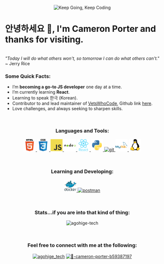 <p align="center">
  <img src="https://media.giphy.com/media/CcwLAV11cALh3OuEJ5/giphy.gif" alt="Keep Going, Keep Coding" />
</p>

<h1>안녕하세요 👋, I'm Cameron Porter and thanks for visiting.</h1>

<br>
<em align='center'>"Today I will do what others won't, so tomorrow I can do what others can't."</em> ~ Jerry Rice
<br>

<h3>Some Quick Facts:</h3>

- I’m **becoming a go-to JS developer** one day at a time.
- I’m currently learning **React**.
- Learning to speak 한극 (Korean).
- Contributor to and lead maintainer of [VetsWhoCode](http://www.vetswhocode.io/), Github link [here](https://github.com/Vets-Who-Code).
- Love challenges, and always seeking to sharpen skills.

<br>
<h3 align="center">Languages and Tools:</h3>
<p align="center">
<a href="https://www.w3.org/html/" target="_blank" rel="noreferrer"> <img src="https://raw.githubusercontent.com/devicons/devicon/master/icons/html5/html5-original-wordmark.svg" alt="html5" width="40" height="40"/> </a>
<a href="https://www.w3schools.com/css/" target="_blank" rel="noreferrer"> <img src="https://raw.githubusercontent.com/devicons/devicon/master/icons/css3/css3-original-wordmark.svg" alt="css3" width="40" height="40"/> </a>
<a href="https://developer.mozilla.org/en-US/docs/Web/JavaScript" target="_blank" rel="noreferrer"> <img src="https://raw.githubusercontent.com/devicons/devicon/master/icons/javascript/javascript-original.svg" alt="javascript" width="40" height="40"/> </a>
<a href="https://nodejs.org" target="_blank" rel="noreferrer"> <img src="https://raw.githubusercontent.com/devicons/devicon/master/icons/nodejs/nodejs-original-wordmark.svg" alt="nodejs" width="40" height="40"/> </a>
<a href="https://reactjs.org/" target="_blank" rel="noreferrer"> <img src="https://raw.githubusercontent.com/devicons/devicon/master/icons/react/react-original-wordmark.svg" alt="react" width="40" height="40"/> </a>
<a href="https://www.python.org" target="_blank" rel="noreferrer"> <img src="https://raw.githubusercontent.com/devicons/devicon/master/icons/python/python-original.svg" alt="python" width="40" height="40"/> </a>
<a href="https://git-scm.com/" target="_blank" rel="noreferrer"> <img src="https://www.vectorlogo.zone/logos/git-scm/git-scm-icon.svg" alt="git" width="40" height="40"/> </a>
<a href="https://www.mysql.com/" target="_blank" rel="noreferrer"> <img src="https://raw.githubusercontent.com/devicons/devicon/master/icons/mysql/mysql-original-wordmark.svg" alt="mysql" width="40" height="40"/> </a>
<a href="https://www.linux.org/" target="_blank" rel="noreferrer"> <img src="https://raw.githubusercontent.com/devicons/devicon/master/icons/linux/linux-original.svg" alt="linux" width="40" height="40"/> </a>
</p>

<br>
<h3 align="center">Learning and Developing:</h3>
<p align="center">
<a href="https://www.docker.com/" target="_blank" rel="noreferrer"> <img src="https://raw.githubusercontent.com/devicons/devicon/master/icons/docker/docker-original-wordmark.svg" alt="docker" width="40" height="40"/> </a>
<a href="https://postman.com" target="_blank" rel="noreferrer"> <img src="https://www.vectorlogo.zone/logos/getpostman/getpostman-icon.svg" alt="postman" width="40" height="40"/> </a>
</p>

<br>
<h3 align="center">Stats...if you are into that kind of thing:</h3>
<p align="center"><img src="https://github-readme-stats.vercel.app/api/top-langs?username=Cameron-Porter&show_icons=true&locale=en&layout=compact" alt="agohige-tech" /></p>

<br>
<h3 align="center">Feel free to connect with me at the following:</h3>
<p align="center">
<a href="https://twitter.com/agohige_tech" target="blank"><img align="center" src="https://raw.githubusercontent.com/rahuldkjain/github-profile-readme-generator/master/src/images/icons/Social/twitter.svg" alt="agohige_tech" height="30" width="40" /></a>
<a href="https://linkedin.com/in/🚴-cameron-porter-b59387197" target="blank"><img align="center" src="https://raw.githubusercontent.com/rahuldkjain/github-profile-readme-generator/master/src/images/icons/Social/linked-in-alt.svg" alt="🚴-cameron-porter-b59387197" height="30" width="40" /></a>
</p>

<!---
Agohige-Tech/Agohige-Tech is a ✨ special ✨ repository because its `README.md` (this file) appears on your GitHub profile.
You can click the Preview link to take a look at your changes.
--->
